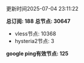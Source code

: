 更新时间2025-07-04 23:11:22

**总订阅: 188**
**总节点: 30647**
- vless节点: 10368
- hysteria2节点: 3

**google ping有效节点: 125**
